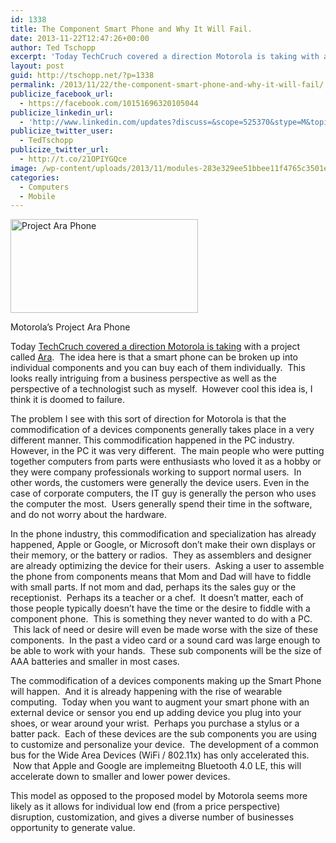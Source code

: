 ```yaml
---
id: 1338
title: The Component Smart Phone and Why It Will Fail.
date: 2013-11-22T12:47:26+00:00
author: Ted Tschopp
excerpt: 'Today TechCruch covered a direction Motorola is taking with a project called Ara.  The idea here is that a smart phone can be broken up into individual components and you can buy each of them individually.  This looks really intriguing from a business perspective as well as the perspective of a technologist such as myself.  However cool this idea is, I think it is doomed to failure. '
layout: post
guid: http://tschopp.net/?p=1338
permalink: /2013/11/22/the-component-smart-phone-and-why-it-will-fail/
publicize_facebook_url:
  - https://facebook.com/10151696320105044
publicize_linkedin_url:
  - 'http://www.linkedin.com/updates?discuss=&scope=525370&stype=M&topic=5809753820560883712&type=U&a=fdIc'
publicize_twitter_user:
  - TedTschopp
publicize_twitter_url:
  - http://t.co/21OPIYGQce
image: /wp-content/uploads/2013/11/modules-283e329ee51bbee11f4765c3501e7d1b.jpg
categories:
  - Computers
  - Mobile
---
```

<div id="attachment_1344" style="width: 310px" class="wp-caption alignright">
  <a href="http://www.dscout.com/ara#"><img class="size-medium wp-image-1344" src="http://localhost:8888/Wordpress/wp-content/uploads/2013/11/device-049458bbcff603e9316248aa02eaeedd.jpg?w=300" alt="Project Ara Phone" width="300" height="150" srcset="http://localhost:8888/Wordpress/wp-content/uploads/2013/11/device-049458bbcff603e9316248aa02eaeedd.jpg 1140w, http://localhost:8888/Wordpress/wp-content/uploads/2013/11/device-049458bbcff603e9316248aa02eaeedd-300x150.jpg 300w, http://localhost:8888/Wordpress/wp-content/uploads/2013/11/device-049458bbcff603e9316248aa02eaeedd-768x384.jpg 768w, http://localhost:8888/Wordpress/wp-content/uploads/2013/11/device-049458bbcff603e9316248aa02eaeedd-1024x512.jpg 1024w" sizes="(max-width: 300px) 100vw, 300px" /></a>
  
  <p class="wp-caption-text">
    Motorola&#8217;s Project Ara Phone
  </p>
</div>

Today <a href="http://techcrunch.com/2013/11/22/motorola-taps-3d-systems-to-produce-parts-for-its-crazy-modular-smartphones/" target="_blank" rel="noopener noreferrer">TechCruch covered a direction Motorola is taking</a> with a project called <a href="http://www.dscout.com/ara#" target="_blank" rel="noopener noreferrer">Ara</a>.  The idea here is that a smart phone can be broken up into individual components and you can buy each of them individually.  This looks really intriguing from a business perspective as well as the perspective of a technologist such as myself.  However cool this idea is, I think it is doomed to failure.

The problem I see with this sort of direction for Motorola is that the commodification of a devices components generally takes place in a very different manner. This commodification happened in the PC industry. However, in the PC it was very different.  The main people who were putting together computers from parts were enthusiasts who loved it as a hobby or they were company professionals working to support normal users.  In other words, the customers were generally the device users. Even in the case of corporate computers, the IT guy is generally the person who uses the computer the most.  Users generally spend their time in the software, and do not worry about the hardware.

In the phone industry, this commodification and specialization has already happened, Apple or Google, or Microsoft don&#8217;t make their own displays or their memory, or the battery or radios.  They as assemblers and designer are already optimizing the device for their users.  Asking a user to assemble the phone from components means that Mom and Dad will have to fiddle with small parts. If not mom and dad, perhaps its the sales guy or the receptionist.  Perhaps its a teacher or a chef.  It doesn&#8217;t matter, each of those people typically doesn&#8217;t have the time or the desire to fiddle with a component phone.  This is something they never wanted to do with a PC.  This lack of need or desire will even be made worse with the size of these components.  In the past a video card or a sound card was large enough to be able to work with your hands.  These sub components will be the size of AAA batteries and smaller in most cases.

The commodification of a devices components making up the Smart Phone will happen.  And it is already happening with the rise of wearable computing.  Today when you want to augment your smart phone with an external device or sensor you end up adding device you plug into your shoes, or wear around your wrist.  Perhaps you purchase a stylus or a batter pack.  Each of these devices are the sub components you are using to customize and personalize your device.  The development of a common bus for the Wide Area Devices (WiFi / 802.11x) has only accelerated this.  Now that Apple and Google are implemeitng Bluetooth 4.0 LE, this will accelerate down to smaller and lower power devices.

This model as opposed to the proposed model by Motorola seems more likely as it allows for individual low end (from a price perspective) disruption, customization, and gives a diverse number of businesses opportunity to generate value.